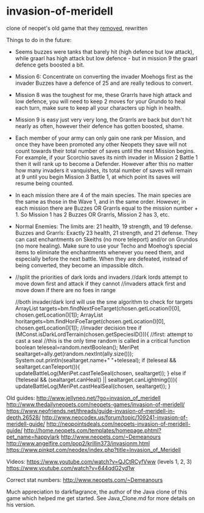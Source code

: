 # invasion-of-meridell
clone of neopet's old game that they [removed](https://clraik.com/forum/showthread.php?30654-Invasion-of-Meridell/page2), rewritten

Things to do in the future:
- Seems buzzes were tanks that barely hit (high defence but low attack), while graarl has high attack but low defence - but in mission 9 the graarl defence gets boosted a bit.
- Mission 6: Concentrate on converting the invader Moehogs first as the invader Buzzes have a defence of 25 and are really tedious to convert.
- Mission 8 was the toughest for me, these Grarrls have high attack and low defence, you will need to keep 2 moves for your Grundo to heal each turn, make sure to keep all your characters up high in health.
- Mission 9 is easy just very very long, the Grarrls are back but don't hit nearly as often, however their defence has gotten boosted, shame.
- Each member of your army can only gain one rank per Mission, and once they have been promoted any other Neopets they save will not count towards their total number of saves until the next Mission begins. For example, if your Scorchio saves its ninth invader in Mission 2 Battle 1 then it will rank up to become a Defender. However after this no matter how many invaders it vanquishes, its total number of saves will remain at 9 until you begin Mission 3 Battle 1, at which point its saves will resume being counted.
- In each mission there are 4 of the main species. The main species are the same as those in the Wave 1, and in the same order. However, in each mission there are Buzzes OR Grarrls equal to the mission number + 1. So Mission 1 has 2 Buzzes OR Grarrls, Mission 2 has 3, etc.
- Normal Enemies: The limits are: 21 health, 19 strength, and 19 defense. Buzzes and Grarrls: Exactly 23 health, 21 strength, and 21 defense. They can cast enchantments on Skeiths (no more teleport) and/or on Grundos (no more healing). Make sure to use your Techo and Moehog’s special items to eliminate the enchantments whenever you need them, and especially before the next battle. When they are defeated, instead of being converted, they become an impassible ditch.
-
  //split the priorities of dark lords and invaders
  //dark lords attempt to move down first and attack if they cannot
  //invaders attack first and move down if there are no foes in range

  //both invader/dark lord will use the sme algorithm to check for targets
  ArrayList<MeriPet> targets=bm.findNextFoeTarget(chosen.getLocation()[0], chosen.getLocation()[1]);
  ArrayList<MeriPet> horitargets=bm.findHoriFoeTarget(chosen.getLocation()[0], chosen.getLocation()[1]);
  //invader decision tree
  if (MConst.isDarkLordTerrain(chosen.getSpeciesID())){
    //first: attempt to cast a seal
    //this is the only time random is called in a critical function
    boolean teleseal=random.nextBoolean();
    MeriPet sealtarget=ally.get(random.nextInt(ally.size()));
    System.out.println(sealtarget.name+" "+teleseal);
    if (teleseal && sealtarget.canTeleport()){
      updateBattleLog(MeriPet.castTeleSeal(chosen, sealtarget));
    } else if (!teleseal && (sealtarget.canHeal() || sealtarget.canLightning())){
      updateBattleLog(MeriPet.castHealSeal(chosen, sealtarget));
    }



Old guides:
http://www.jellyneo.net/?go=invasion_of_meridell
http://www.thedailyneopets.com/neopets-games/invasion-of-meridell/
https://www.neofriends.net/threads/guide-invasion-of-meridell-in-depth.26528/
http://www.neocodex.us/forum/topic/109241-invasion-of-meridell-guide/
http://neopointsdeals.com/neopets-invasion-of-meridell-guide/
http://home.neopets.com/templates/homepage.phtml?pet_name=happylark
http://www.neopets.com/~Demeanours
http://www.angelfire.com/pop2/krillin373/invasionm.html
https://www.pinkpt.com/neodex/index.php?title=Invasion_of_Meridell


Videos:
https://www.youtube.com/watch?v=QJCtRCyfVww (levels 1, 2, 3)
https://www.youtube.com/watch?v=644qdG2yd1w

Correct stat numbers:
http://www.neopets.com/~Demeanours

Much appreciation to darkflagrance, the author of the Java clone of this game which helped me get started. See Java_Clone.md for more details on his version.
